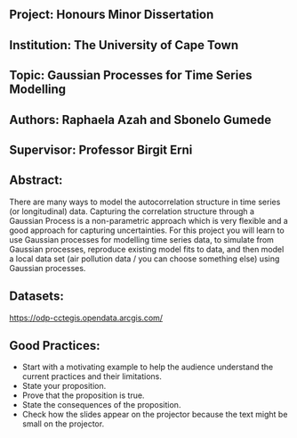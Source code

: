 ## Project: Honours Minor Dissertation

## Institution: The University of Cape Town

## Topic: Gaussian Processes for Time Series Modelling

## Authors: Raphaela Azah and Sbonelo Gumede

## Supervisor: Professor Birgit Erni

## Abstract:

There are many ways to model the autocorrelation structure in time series (or longitudinal) data. Capturing the correlation structure through a Gaussian Process is a non-parametric approach which is very flexible and a good approach for capturing uncertainties. For this project you will learn to use Gaussian processes for modelling time series data, to simulate from Gaussian processes, reproduce existing model fits to data, and then model a local data set (air pollution data / you can choose something else) using Gaussian processes.

## Datasets:

https://odp-cctegis.opendata.arcgis.com/

## Good Practices:

- Start with a motivating example to help the audience understand the current practices and their limitations.
- State your proposition.
- Prove that the proposition is true.
- State the consequences of the proposition.
- Check how the slides appear on the projector because the text might be small on the projector.
